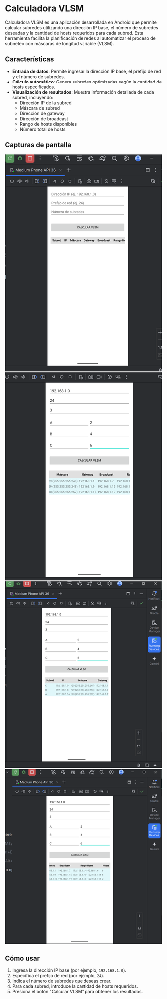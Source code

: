 # Calculadora VLSM

Calculadora VLSM es una aplicación desarrollada en Android que permite calcular subredes utilizando una dirección IP base, el número de subredes deseadas y la cantidad de hosts requeridos para cada subred. Esta herramienta facilita la planificación de redes al automatizar el proceso de subneteo con máscaras de longitud variable (VLSM).

## Características

- **Entrada de datos**: Permite ingresar la dirección IP base, el prefijo de red y el número de subredes.
- **Cálculo automático**: Genera subredes optimizadas según la cantidad de hosts especificados.
- **Visualización de resultados**: Muestra información detallada de cada subred, incluyendo:
  - Dirección IP de la subred
  - Máscara de subred
  - Dirección de gateway
  - Dirección de broadcast
  - Rango de hosts disponibles
  - Número total de hosts

## Capturas de pantalla
![Descripción de la imagen](imagenes/1.png)
![Descripción de la imagen](imagenes/2.png)
![Descripción de la imagen](imagenes/3.png)
![Descripción de la imagen](imagenes/4.png)
## Cómo usar

1. Ingresa la dirección IP base (por ejemplo, `192.168.1.0`).
2. Especifica el prefijo de red (por ejemplo, `24`).
3. Indica el número de subredes que deseas crear.
4. Para cada subred, introduce la cantidad de hosts requeridos.
5. Presiona el botón "Calcular VLSM" para obtener los resultados.



